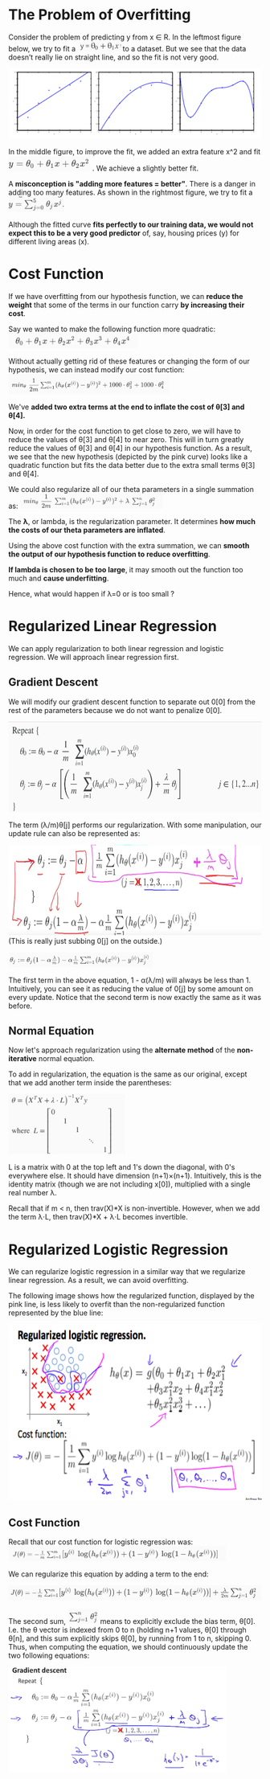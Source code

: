 # The Problem of Overfitting

Consider the problem of predicting y from x ∈ R. In the leftmost figure below, we try to fit a <img src="./img/linear_function.png" alt="linear_function" height="20"/> to a dataset. But we see that the data doesn’t really lie on straight line, and so the fit is not very good.

 ![overfitting_example](./img/overfitting_example.png)

In the middle figure, to improve the fit, we added an extra feature x^2 and fit <img src="./img/polynomial_function.png" alt="polynomial_function" height="30"/>
. We achieve a slightly better fit. 

A **misconception is "adding more features = better"**. There is a danger in adding too many features. As shown in the rightmost figure, we try to fit a <img src="./img/5th_order_function.png" alt="5th_order_function" height="30"/>

Although the fitted curve **fits perfectly to our training data, we would not expect this to be a very good predictor** of, say, housing prices (y) for different living areas (x). 

# Cost Function

If we have overfitting from our hypothesis function, we can **reduce the weight** that some of the terms in our function carry **by increasing their cost**.


Say we wanted to make the following function more quadratic: <img src="./img/regularize_cost_function_initial.png" height="30"/> 

Without actually getting rid of these features or changing the form of our hypothesis, we can instead modify our cost function:
<img src="./img/regularize_cost_example.png" height="40"/>

We've **added two extra terms at the end to inflate the cost of θ[3] and θ[4].**

Now, in order for the cost function to get close to zero, we will have to reduce the values of θ[3] and θ[4] to near zero. This will in turn greatly reduce the values of θ[3] and θ[4] in our hypothesis function. As a result, we see that the new hypothesis (depicted by the pink curve) looks like a quadratic function but fits the data better due to the extra small terms θ[3] and θ[4].

We could also regularize all of our theta parameters in a single summation as:
<img src="./img/regularize_cost_function_all_weights.png" height="30"/>

The **λ**, or lambda, is the regularization parameter. It determines **how much the costs of our theta parameters are inflated**.

Using the above cost function with the extra summation, we can **smooth the output of our hypothesis function to reduce overfitting**. 

**If lambda is chosen to be too large**, it may smooth out the function too much and **cause underfitting**. 

Hence, what would happen if λ=0 or is too small ?

# Regularized Linear Regression

We can apply regularization to both linear regression and logistic regression. We will approach linear regression first.

## Gradient Descent

We will modify our gradient descent function to separate out 0[0] from the rest of the parameters because we do not want to penalize 0[0].

<img src="./img/regularized_linear_function_gradient_descent.png" height="180"/>

The term (λ/m)θ[j] performs our regularization. With some manipulation, our update rule can also be represented as:

<img src="./img/reordering_linear_gradient_descent.png" height="180"/> (This is really just subbing 0[j] on the outside.)

<img src="./img/better_linear_gradient_descent.png" height="30"/>

The first term in the above equation, 1 - α(λ/m) will always be less than 1.
Intuitively, you can see it as reducing the value of 0[j] by some amount on every update. Notice that the second term is now exactly the same as it was before.

## Normal Equation
Now let's approach regularization using the **alternate method** of the **non-iterative** normal equation.

To add in regularization, the equation is the same as our original, except that we add another term inside the parentheses:

<img src="./img/linear_normal_eq.png" height="120"/>

L is a matrix with 0 at the top left and 1's down the diagonal, with 0's everywhere else. It should have dimension (n+1)×(n+1). Intuitively, this is the identity matrix (though we are not including x[0]), multiplied with a single real number λ.

Recall that if m < n, then trav(X)*X is non-invertible. However, when we add the term λ⋅L, then trav(X)*X + λ⋅L becomes invertible.

# Regularized Logistic Regression

We can regularize logistic regression in a similar way that we regularize linear regression. As a result, we can avoid overfitting. 

The following image shows how the regularized function, displayed by the pink line, is less likely to overfit than the non-regularized function represented by the blue line:

<img src="./img/regularized_logistic_regression.png" height="350"/>

## Cost Function

Recall that our cost function for logistic regression was:
<img src="./img/original_logistic_cost_function.png" height="30"/>

We can regularize this equation by adding a term to the end:

<img src="./img/regularized_logistic_cost_function.png" height="30"/>

The second sum, <img src="./img/logistic_cost_function_second_sum.png" height="30"/> means to explicitly exclude the bias term, θ[0]. I.e. the θ vector is indexed from 0 to n (holding n+1 values, θ[0] through θ[n], and this sum explicitly skips θ[0], by running from 1 to n, skipping 0. Thus, when computing the equation, we should continuously update the two following equations:

<img src="./img/logistic_gradient_descent.png" height="210"/>